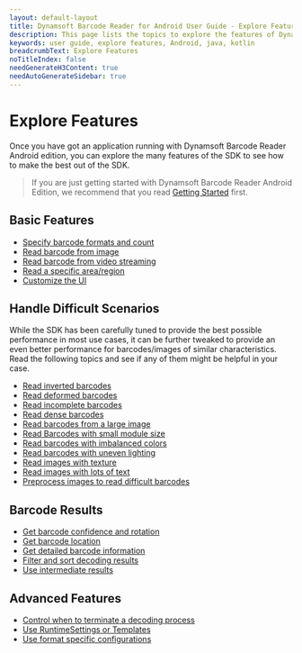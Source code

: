 ```yaml
---
layout: default-layout
title: Dynamsoft Barcode Reader for Android User Guide - Explore Features
description: This page lists the topics to explore the features of Dynamsoft Barcode Reader Android SDK.
keywords: user guide, explore features, Android, java, kotlin
breadcrumbText: Explore Features
noTitleIndex: false
needGenerateH3Content: true
needAutoGenerateSidebar: true
---
```


# Explore Features

Once you have got an application running with Dynamsoft Barcode Reader Android edition, you can explore the many features of the SDK to see how to make the best out of the SDK.

> If you are just getting started with Dynamsoft Barcode Reader Android Edition, we recommend that you read [Getting Started](../index.md) first.

## Basic Features

* [Specify barcode formats and count]({{site.features}}barcode-formats-and-count.html?lang=android)
* [Read barcode from image]({{site.features}}read-different-source.html?lang=android)
* [Read barcode from video streaming]({{site.features}}read-video-streaming-mobile.html?lang=android)
* [Read a specific area/region]({{site.features}}barcode-scan-region-mobile.html?lang=android)
* [Customize the UI]({{site.android}}ui-configurations.html)

## Handle Difficult Scenarios

While the SDK has been carefully tuned to provide the best possible performance in most use cases, it can be further tweaked to provide an even better performance for barcodes/images of similar characteristics. Read the following topics and see if any of them might be helpful in your case.

* [Read inverted barcodes]({{site.features}}read-inverted-barcodes.html?lang=android)
* [Read deformed barcodes]({{site.features}}read-deformed-barcodes.html?lang=android)
* [Read incomplete barcodes]({{site.features}}read-incomplete-barcodes.html?lang=android)
* [Read dense barcodes]({{site.features}}read-dense-barcodes.html?lang=android)
* [Read barcodes from a large image]({{site.features}}read-a-large-image.html?lang=android)
* [Read Barcodes with small module size]({{site.features}}read-barcodes-with-small-modulesize.html?lang=android)
* [Read barcodes with imbalanced colors]({{site.features}}read-barcodes-with-imbalanced-colour.html?lang=android)
* [Read barcodes with uneven lighting]({{site.features}}read-barcodes-with-uneven-lighting.html?lang=android)
* [Read images with texture]({{site.features}}read-images-with-texture.html?lang=android)
* [Read images with lots of text]({{site.features}}read-images-with-lots-of-text.html?lang=android)
* [Preprocess images to read difficult barcodes]({{site.features}}preprocess-images.html?lang=android)

## Barcode Results

* [Get barcode confidence and rotation]({{site.features}}get-confidence-rotation.html?lang=android)
* [Get barcode location]({{site.features}}get-barcode-location.html?lang=android)
* [Get detailed barcode information]({{site.features}}get-detailed-info.html?lang=android)
* [Filter and sort decoding results]({{site.features}}filter-and-sort.html?lang=android)
* [Use intermediate results]({{site.features}}use-intermidiate-results.html?lang=android)

## Advanced Features

* [Control when to terminate a decoding process]({{site.features}}control-terminate-phase.html?lang=android)
* [Use RuntimeSettings or Templates]({{site.features}}use-runtimesettings-or-templates.html?lang=android)
* [Use format specific configurations]({{site.features}}use-format-specific-configuration.html?lang=android)
